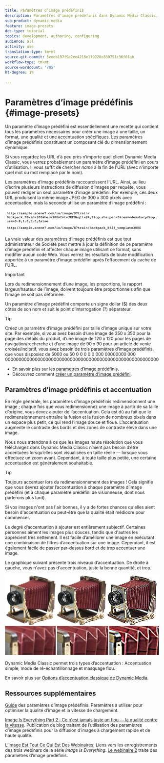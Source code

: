 ```yaml
---
title: Paramètres d’image prédéfinis
description: Paramètres d’image prédéfinis dans Dynamic Media Classic, vous disposez de tous les paramètres nécessaires pour créer une image à une taille, un format, une qualité et une accentuation spécifiques. Les paramètres d’image prédéfinis constituent un composant clé du dimensionnement dynamique. Lorsque vous consultez une URL dans Dynamic Media Classic, vous pouvez facilement déterminer si un paramètre d’image prédéfini est en cours d’utilisation. Découvrez les paramètres d’image prédéfinis, pourquoi ils sont si utiles et comment en créer un.
sub-product: dynamic-media
feature: image-presets
doc-type: tutorial
topics: development, authoring, configuring
audience: all
activity: use
translation-type: tm+mt
source-git-commit: 5eeeb197f9a2ee4216e1f9220c830751c36f01ab
workflow-type: tm+mt
source-wordcount: '705'
ht-degree: 1%

---
```



# Paramètres d’image prédéfinis {#image-presets}

Un paramètre d’image prédéfini est essentiellement une recette qui contient tous les paramètres nécessaires pour créer une image à une taille, un format, une qualité et une accentuation spécifiques. Les paramètres d’image prédéfinis constituent un composant clé du dimensionnement dynamique.

Si vous regardez les URL d’à peu près n’importe quel client Dynamic Media Classic, vous verrez probablement un paramètre d’image prédéfini en cours d’utilisation. Il vous suffit de chercher $name$ à la fin de l&#39;URL (avec n&#39;importe quel mot ou mot remplacé par le nom).

Les paramètres d’image prédéfinis raccourcissent l’URL. Ainsi, au lieu d’écrire plusieurs instructions de diffusion d’images par requête, vous pouvez rédiger un seul paramètre d’image prédéfini. Par exemple, ces deux URL produisent la même image JPEG de 300 x 300 pixels avec accentuation, mais la seconde utilise un paramètre d’image prédéfini :

![image](assets/image-presets/image-preset-2.png)

La vraie valeur des paramètres d’image prédéfinis est que tout administrateur de Société peut mettre à jour la définition de ce paramètre d’image prédéfini et affecter chaque image utilisant ce format, sans modifier aucun code Web. Vous verrez les résultats de toute modification apportée à un paramètre d’image prédéfini après l’effacement du cache de l’URL.

>[!IMPORTANT]
>
>Lors du redimensionnement d’une image, les proportions, le rapport largeur/hauteur de l’image, doivent toujours être proportionnels afin que l’image ne soit pas déformée.

Un paramètre d’image prédéfini comporte un signe dollar ($) des deux côtés de son nom et suit le point d’interrogation (?) séparateur.

>[!TIP]
>
>Créez un paramètre d’image prédéfini par taille d’image unique sur votre site. Par exemple, si vous avez besoin d’une image de 350 x 350 pour la page des détails du produit, d’une image de 120 x 120 pour les pages de navigation/recherche et d’une image de 90 x 90 pour un article de vente croisée/incitatif, vous avez besoin de trois paramètres d’image prédéfinis, que vous disposiez de 5000 ou 50 0 0 0 0 0 000 00000000 000 000000000000000000000000000000000000000000000000000000000

- En savoir plus sur les [paramètres d’image prédéfinis](https://docs.adobe.com/content/help/en/dynamic-media-classic/using/image-sizing/setting-image-presets.html).
- Découvrez comment [créer un paramètre d’image prédéfini](https://docs.adobe.com/content/help/en/dynamic-media-classic/using/image-sizing/setting-image-presets.html#creating-an-image-preset).

## Paramètres d’image prédéfinis et accentuation

En règle générale, les paramètres d’image prédéfinis redimensionnent une image ; chaque fois que vous redimensionnez une image à partir de sa taille d’origine, vous devez ajouter de l’accentuation. Cela est dû au fait que le redimensionnement entraîne la fusion et la fusion de nombreux pixels dans un espace plus petit, ce qui rend l’image douce et floue. L’accentuation augmente le contraste des bords et des zones de contraste élevé dans une image.

Nous nous attendons à ce que les images haute résolution que vous téléchargez dans Dynamic Media Classic n’aient pas besoin d’être accentuées lorsqu’elles sont visualisées en taille réelle — lorsque vous effectuez un zoom avant. Cependant, à toute taille plus petite, une certaine accentuation est généralement souhaitable.

>[!TIP]
>
>Toujours accentuer lors du redimensionnement des images ! Cela signifie que vous devrez ajouter l’accentuation à chaque paramètre d’image prédéfini (et à chaque paramètre prédéfini de visionneuse, dont nous parlerons plus tard).
>
>Si vos images n&#39;ont pas l&#39;air bonnes, il y a de fortes chances qu&#39;elles aient besoin d&#39;accentuation ou peut-être que la qualité était médiocre pour commencer.

Le degré d’accentuation à ajouter est entièrement subjectif. Certaines personnes aiment les images plus douces, tandis que d&#39;autres les apprécient très nettement. Il est facile d’améliorer une image en exécutant une combinaison de filtres d’accentuation sur une image. Cependant, il est également facile de passer par-dessus bord et de trop accentuer une image.

Le graphique suivant présente trois niveaux d’accentuation. De droite à gauche, vous n&#39;avez pas d&#39;accentuation, juste la bonne quantité, et trop.

![image](assets/image-presets/image-presets-1.jpg)

Dynamic Media Classic permet trois types d’accentuation : Accentuation simple, mode de ré-échantillonnage et masquage flou.

En savoir plus sur [Options d’accentuation classique de Dynamic Media](https://docs.adobe.com/content/help/en/dynamic-media-classic/using/master-files/sharpening-image.html#sharpening_an_image).

## Ressources supplémentaires

[Guide](https://www.adobe.com/content/dam/www/us/en/experience-manager/pdfs/dynamic-media-image-preset-guide.pdf) des paramètres d’image prédéfinis. Paramètres à utiliser pour optimiser la qualité d’image et la vitesse de chargement.

[Image Is Everything Part 2 : Ce n&#39;est jamais juste un flou — la qualité contre la vitesse](https://theblog.adobe.com/image-is-everything-part-2-its-never-just-a-blur-quality-versus-speed/). Publication de blog traitant de l’utilisation des paramètres d’image prédéfinis pour la diffusion d’images à chargement rapide et de haute qualité.

[L’Image Est Tout Ce Qui Est Des Webinaires](https://dynamicmediaseries2019.enterprise.adobeevents.com/). Liens vers les enregistrements des trois webinars de la série _Image Is Everything_. [Le webinaire 2](https://seminars.adobeconnect.com/p6lqaotpjnd3) traite des paramètres d’image prédéfinis.
